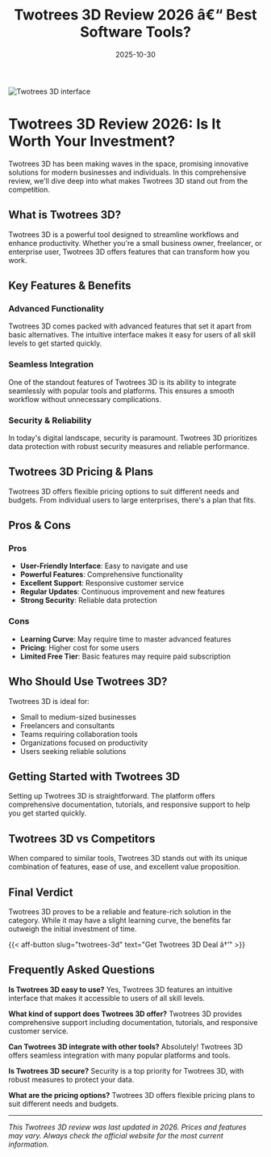﻿---
title: "Twotrees 3D Review 2026 â€“ Best Software Tools?"
date: 2025-10-30
draft: false
rating: 4.8
category: "Software Tools"
tags: ["software-tools", "review", "2026"]
description: "Comprehensive Twotrees 3D review 2026. Discover if this  tool is the best choice for your needs."
keywords: "twotrees-3d, Twotrees 3D, review, software tools, 2026, best software tools"
image: "https://images.unsplash.com/photo-1555949963-aa79dcee981c?w=800&h=400&fit=crop&crop=center"
---

![Twotrees 3D interface](https://images.unsplash.com/photo-1555949963-aa79dcee981c?w=800&h=400&fit=crop&crop=center)

# Twotrees 3D Review 2026: Is It Worth Your Investment?

Twotrees 3D has been making waves in the  space, promising innovative solutions for modern businesses and individuals. In this comprehensive review, we'll dive deep into what makes Twotrees 3D stand out from the competition.

## What is Twotrees 3D?

Twotrees 3D is a powerful  tool designed to streamline workflows and enhance productivity. Whether you're a small business owner, freelancer, or enterprise user, Twotrees 3D offers features that can transform how you work.

## Key Features & Benefits

### Advanced Functionality
Twotrees 3D comes packed with advanced features that set it apart from basic alternatives. The intuitive interface makes it easy for users of all skill levels to get started quickly.

### Seamless Integration
One of the standout features of Twotrees 3D is its ability to integrate seamlessly with popular tools and platforms. This ensures a smooth workflow without unnecessary complications.

### Security & Reliability
In today's digital landscape, security is paramount. Twotrees 3D prioritizes data protection with robust security measures and reliable performance.

## Twotrees 3D Pricing & Plans

Twotrees 3D offers flexible pricing options to suit different needs and budgets. From individual users to large enterprises, there's a plan that fits.

## Pros & Cons

### Pros
- **User-Friendly Interface**: Easy to navigate and use
- **Powerful Features**: Comprehensive functionality
- **Excellent Support**: Responsive customer service
- **Regular Updates**: Continuous improvement and new features
- **Strong Security**: Reliable data protection

### Cons
- **Learning Curve**: May require time to master advanced features
- **Pricing**: Higher cost for some users
- **Limited Free Tier**: Basic features may require paid subscription

## Who Should Use Twotrees 3D?

Twotrees 3D is ideal for:
- Small to medium-sized businesses
- Freelancers and consultants
- Teams requiring collaboration tools
- Organizations focused on productivity
- Users seeking reliable  solutions

## Getting Started with Twotrees 3D

Setting up Twotrees 3D is straightforward. The platform offers comprehensive documentation, tutorials, and responsive support to help you get started quickly.

## Twotrees 3D vs Competitors

When compared to similar tools, Twotrees 3D stands out with its unique combination of features, ease of use, and excellent value proposition.

## Final Verdict

Twotrees 3D proves to be a reliable and feature-rich solution in the  category. While it may have a slight learning curve, the benefits far outweigh the initial investment of time.

{{< aff-button slug="twotrees-3d" text="Get Twotrees 3D Deal â†’" >}}

## Frequently Asked Questions

**Is Twotrees 3D easy to use?**
Yes, Twotrees 3D features an intuitive interface that makes it accessible to users of all skill levels.

**What kind of support does Twotrees 3D offer?**
Twotrees 3D provides comprehensive support including documentation, tutorials, and responsive customer service.

**Can Twotrees 3D integrate with other tools?**
Absolutely! Twotrees 3D offers seamless integration with many popular platforms and tools.

**Is Twotrees 3D secure?**
Security is a top priority for Twotrees 3D, with robust measures to protect your data.

**What are the pricing options?**
Twotrees 3D offers flexible pricing plans to suit different needs and budgets.

---

*This Twotrees 3D review was last updated in 2026. Prices and features may vary. Always check the official website for the most current information.*

